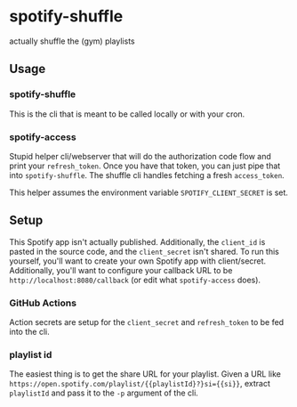 # spotify-shuffle

actually shuffle the (gym) playlists

## Usage

### spotify-shuffle

This is the cli that is meant to be called locally or with your cron.

### spotify-access

Stupid helper cli/webserver that will do the authorization code flow and print your `refresh_token`. Once you have that
token, you can just pipe that into `spotify-shuffle`. The shuffle cli handles fetching a fresh `access_token`.

This helper assumes the environment variable `SPOTIFY_CLIENT_SECRET` is set.

## Setup

This Spotify app isn't actually published. Additionally, the `client_id` is pasted in the source code, and
the `client_secret` isn't shared. To run this yourself, you'll want to create your own Spotify app with client/secret.
Additionally, you'll want to configure your callback URL to be `http://localhost:8080/callback` (or edit
what `spotify-access` does).

### GitHub Actions

Action secrets are setup for the `client_secret` and `refresh_token` to be fed into the cli.

### playlist id

The easiest thing is to get the share URL for your playlist. Given a URL like `https://open.spotify.com/playlist/{{playlistId}?}si={{si}}`, extract `playlistId` and pass it to the `-p` argument of the cli.
